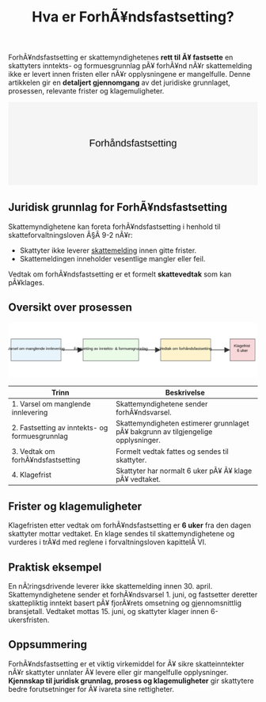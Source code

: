 ﻿---
title: "Hva er ForhÃ¥ndsfastsetting?"
meta_title: "Hva er ForhÃ¥ndsfastsetting?"
meta_description: 'ForhÃ¥ndsfastsetting er skattemyndighetenes **rett til Ã¥ fastsette** en skattyters inntekts- og formuesgrunnlag pÃ¥ forhÃ¥nd nÃ¥r skattemelding ikke er levert ...'
slug: forhandsfastsetting
type: blog
layout: pages/single
---

ForhÃ¥ndsfastsetting er skattemyndighetenes **rett til Ã¥ fastsette** en skattyters inntekts- og formuesgrunnlag pÃ¥ forhÃ¥nd nÃ¥r skattemelding ikke er levert innen fristen eller nÃ¥r opplysningene er mangelfulle. Denne artikkelen gir en **detaljert gjennomgang** av det juridiske grunnlaget, prosessen, relevante frister og klagemuligheter.

![Illustrasjon av ForhÃ¥ndsfastsetting prosess](forhandsfastsetting-image.svg)

## Juridisk grunnlag for ForhÃ¥ndsfastsetting

Skattemyndighetene kan foreta forhÃ¥ndsfastsetting i henhold til skatteforvaltningsloven Â§Â 9-2 nÃ¥r:

* Skattyter ikke leverer [skattemelding](/blogs/regnskap/skattemelding "Skattemelding") innen gitte frister.
* Skattemeldingen inneholder vesentlige mangler eller feil.

Vedtak om forhÃ¥ndsfastsetting er et formelt **skattevedtak** som kan pÃ¥klages.

## Oversikt over prosessen

![Oversikt over prosess for ForhÃ¥ndsfastsetting](forhandsfastsetting-oversikt.svg)

| **Trinn** | **Beskrivelse** |
|-----------|-----------------|
| 1. Varsel om manglende innlevering | Skattemyndighetene sender forhÃ¥ndsvarsel. |
| 2. Fastsetting av inntekts- og formuesgrunnlag | Skattemyndigheten estimerer grunnlaget pÃ¥ bakgrunn av tilgjengelige opplysninger. |
| 3. Vedtak om forhÃ¥ndsfastsetting | Formelt vedtak fattes og sendes til skattyter. |
| 4. Klagefrist | Skattyter har normalt 6 uker pÃ¥ Ã¥ klage pÃ¥ vedtaket. |

## Frister og klagemuligheter

Klagefristen etter vedtak om forhÃ¥ndsfastsetting er **6 uker** fra den dagen skattyter mottar vedtaket. En klage sendes til skattemyndighetene og vurderes i trÃ¥d med reglene i forvaltningsloven kapittelÂ VI.

## Praktisk eksempel

En nÃ¦ringsdrivende leverer ikke skattemelding innen 30. april. Skattemyndighetene sender et forhÃ¥ndsvarsel 1. juni, og fastsetter deretter skattepliktig inntekt basert pÃ¥ fjorÃ¥rets omsetning og gjennomsnittlig bransjetall. Vedtaket mottas 15. juni, og skattyter klager innen 6-ukersfristen.

## Oppsummering

ForhÃ¥ndsfastsetting er et viktig virkemiddel for Ã¥ sikre skatteinntekter nÃ¥r skattyter unnlater Ã¥ levere eller gir mangelfulle opplysninger. **Kjennskap til juridisk grunnlag, prosess og klagemuligheter** gir skattytere bedre forutsetninger for Ã¥ ivareta sine rettigheter.



